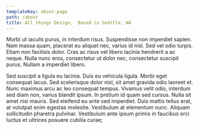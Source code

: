 ```yaml
---
templateKey: about-page
path: /about
title: All things Design,  Based in Seattle, WA
---
```

Morbi ut iaculis purus, in interdum risus. Suspendisse non imperdiet sapien. Nam massa quam, placerat eu aliquet nec, varius id nisl. Sed vel odio turpis. Etiam non facilisis dolor. Cras ac risus vel libero lacinia hendrerit a ac neque. Nulla nunc eros, consectetur ut dolor nec, consectetur suscipit purus. Nullam a imperdiet libero.

Sed suscipit a ligula eu lacinia. Duis eu vehicula ligula. Morbi eget consequat lacus. Sed scelerisque dolor nisl, sit amet gravida odio laoreet et. Nunc maximus arcu ac leo consequat tempus. Vivamus velit odio, interdum sed diam non, varius blandit ipsum. In pretium id quam sed cursus. Nulla sit amet nisi mauris. Sed eleifend eu ante sed imperdiet. Duis mattis tellus erat, at volutpat enim egestas molestie. Vestibulum at elementum nunc. Aliquam sollicitudin pharetra pulvinar. Vestibulum ante ipsum primis in faucibus orci luctus et ultrices posuere cubilia curae;